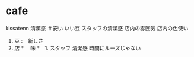 # cafe
kissatenn 
清潔感
＃安い
いい豆
スタッフの清潔感
店内の雰囲気
店内の色使い

1. 豆
    :　新しさ
1. 店
    *　 味
    *　1. スタッフ
清潔感
時間にルーズじゃない
